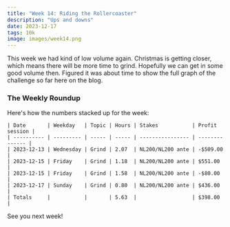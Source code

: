 ```yaml
---
title: "Week 14: Riding the Rollercoaster"
description: "Ups and downs"
date: 2023-12-17
tags: 10k
image: images/week14.png
---
```


This week we had kind of low volume again. Christmas is getting closer, which means there will be more time to grind. Hopefully we can get in some good volume then. Figured it was about time to show the full graph of the challenge so far here on the blog. 

### The Weekly Roundup

Here's how the numbers stacked up for the week:

```
| Date       | Weekday   | Topic | Hours | Stakes           | Profit session |
| ---------- | --------- | ----- | ----- | ---------------- | -------------- |
| 2023-12-13 | Wednesday | Grind | 2.07  | NL200/NL200 ante | -$509.00       |
| 2023-12-15 | Friday    | Grind | 1.18  | NL200/NL200 ante | $551.00        |
| 2023-12-15 | Friday    | Grind | 1.58  | NL200/NL200 ante | -$80.00        |
| 2023-12-17 | Sunday    | Grind | 0.80  | NL200/NL200 ante | $436.00        |
| Totals     |           |       | 5.63  |                  | $398.00        |
```

See you next week!
